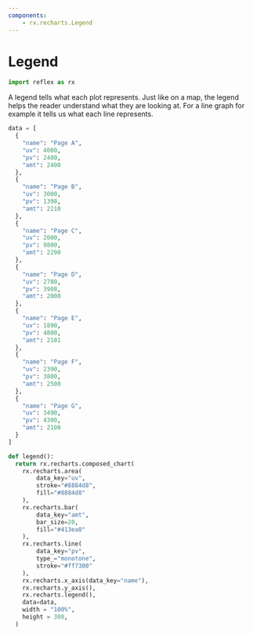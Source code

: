 ```yaml
---
components:
    - rx.recharts.Legend
---
```


# Legend

```python exec
import reflex as rx
```

A legend tells what each plot represents. Just like on a map, the legend helps the reader understand what they are looking at. For a line graph for example it tells us what each line represents.

```python demo graphing
data = [
  {
    "name": "Page A",
    "uv": 4000,
    "pv": 2400,
    "amt": 2400
  },
  {
    "name": "Page B",
    "uv": 3000,
    "pv": 1398,
    "amt": 2210
  },
  {
    "name": "Page C",
    "uv": 2000,
    "pv": 9800,
    "amt": 2290
  },
  {
    "name": "Page D",
    "uv": 2780,
    "pv": 3908,
    "amt": 2000
  },
  {
    "name": "Page E",
    "uv": 1890,
    "pv": 4800,
    "amt": 2181
  },
  {
    "name": "Page F",
    "uv": 2390,
    "pv": 3800,
    "amt": 2500
  },
  {
    "name": "Page G",
    "uv": 3490,
    "pv": 4300,
    "amt": 2100
  }
]

def legend():
  return rx.recharts.composed_chart(
    rx.recharts.area(
        data_key="uv",
        stroke="#8884d8",
        fill="#8884d8"
    ), 
    rx.recharts.bar(
        data_key="amt",
        bar_size=20,
        fill="#413ea0"
    ),
    rx.recharts.line(
        data_key="pv",
        type_="monotone",
        stroke="#ff7300"
    ), 
    rx.recharts.x_axis(data_key="name"), 
    rx.recharts.y_axis(),
    rx.recharts.legend(),
    data=data,
    width = "100%",
    height = 300,
  )
```
